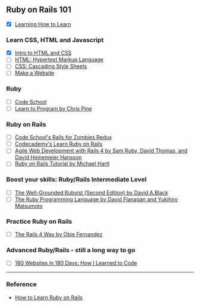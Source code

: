 ## Ruby on Rails 101

- [X] [Learning How to Learn](https://www.coursera.org/learn/learning-how-to-learn)

### Learn CSS, HTML and Javascript

- [X] [Intro to HTML and CSS](https://www.udacity.com/course/intro-to-html-and-css--ud001)
- [ ] [HTML: Hypertext Markup Language](https://developer.mozilla.org/en-US/docs/Web/HTML)
- [ ] [CSS: Cascading Style Sheets](https://developer.mozilla.org/en-US/docs/Web/CSS)
- [ ] [Make a Website](https://www.codecademy.com/learn/make-a-website)

### Ruby

- [ ] [Code School]()
- [ ] [Learn to Program by Chris Pine]()

### Ruby on Rails

- [ ] [Code School's Rails for Zombies Redux]()
- [ ] [Codecademy's Learn Ruby on Rails](https://www.codecademy.com/learn/learn-rails)
- [ ] [Agile Web Development with Rails 4 by Sam Ruby, David Thomas, and David Heinemeier Hansson]()
- [ ] [Ruby on Rails Tutorial by Michael Hartl]()

### Boost your skills: Ruby/Rails Intermediate Level

- [ ] [The Well-Grounded Rubyist (Second Edition) by David A.Black]()
- [ ] [The Ruby Programming Language by David Flanagan and Yukihiro Matsumoto]()

### Practice Ruby on Rails

- [ ] [The Rails 4 Way by Obie Fernandez]()

### Advanced Ruby/Rails - still a long way to go

- [ ] [180 Websites in 180 Days: How I Learned to Code](https://leanin.org/news-inspiration/180-websites-in-180-days-how-i-learned-to-code)


---
### Reference
- [How to Learn Ruby on Rails](https://rubygarage.org/blog/how-to-learn-ruby-on-rails)
